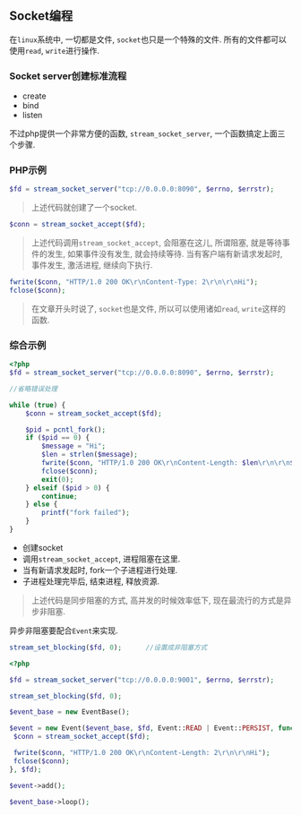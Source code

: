 ## Socket编程

在`linux`系统中, 一切都是文件, `socket`也只是一个特殊的文件. 所有的文件都可以使用`read`, `write`进行操作.

### Socket server创建标准流程

- create
- bind
- listen

不过php提供一个非常方便的函数, `stream_socket_server`, 一个函数搞定上面三个步骤.

### PHP示例

```php
$fd = stream_socket_server("tcp://0.0.0.0:8090", $errno, $errstr);
```

> 上述代码就创建了一个socket.

```php
$conn = stream_socket_accept($fd);
```

> 上述代码调用`stream_socket_accept`, 会阻塞在这儿, 所谓阻塞, 就是等待事件的发生, 如果事件没有发生, 就会持续等待. 当有客户端有新请求发起时, 事件发生, 激活进程, 继续向下执行.

```php
fwrite($conn, "HTTP/1.0 200 OK\r\nContent-Type: 2\r\n\r\nHi");
fclose($conn);
```

> 在文章开头时说了, `socket`也是文件, 所以可以使用诸如`read`, `write`这样的函数.


### 综合示例

```php
<?php
$fd = stream_socket_server("tcp://0.0.0.0:8090", $errno, $errstr);

//省略错误处理

while (true) {
    $conn = stream_socket_accept($fd);

    $pid = pcntl_fork();
    if ($pid == 0) {
        $message = "Hi";
        $len = strlen($message);
        fwrite($conn, "HTTP/1.0 200 OK\r\nContent-Length: $len\r\n\r\n$message");
        fclose($conn);
        exit(0);
    } elseif ($pid > 0) {
        continue;
    } else {
        printf("fork failed");
    }
}
```
- 创建socket
- 调用`stream_socket_accept`, 进程阻塞在这里.
- 当有新请求发起时, fork一个子进程进行处理.
- 子进程处理完毕后, 结束进程, 释放资源.


> 上述代码是同步阻塞的方式, 高并发的时候效率低下, 现在最流行的方式是异步非阻塞.


异步非阻塞要配合`Event`来实现.

```php
stream_set_blocking($fd, 0);      //设置成非阻塞方式
```

```php
<?php

$fd = stream_socket_server("tcp://0.0.0.0:9001", $errno, $errstr);

stream_set_blocking($fd, 0);

$event_base = new EventBase();

$event = new Event($event_base, $fd, Event::READ | Event::PERSIST, function ($fd) use (&$event_base) {
 $conn = stream_socket_accept($fd);

 fwrite($conn, "HTTP/1.0 200 OK\r\nContent-Length: 2\r\n\r\nHi");
 fclose($conn);
}, $fd);

$event->add();

$event_base->loop();    
```

